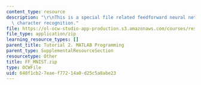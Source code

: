 ```yaml
---
content_type: resource
description: "\r\nThis is a special file related feedforward neural networks for digital\
  \ character recognition."
file: https://ol-ocw-studio-app-production.s3.amazonaws.com/courses/res-9-003-brains-minds-and-machines-summer-course-summer-2015/648f1cb27eaef77214a0d25c5a8abe23_FF_MNIST.zip
file_type: application/zip
learning_resource_types: []
parent_title: Tutorial 2. MATLAB Programming
parent_type: SupplementalResourceSection
resourcetype: Other
title: FF_MNIST.zip
type: OCWFile
uid: 648f1cb2-7eae-f772-14a0-d25c5a8abe23
---
```

